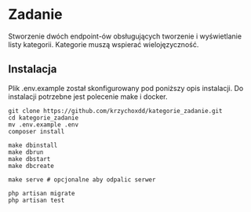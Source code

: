 # Zadanie
Stworzenie dwóch endpoint-ów obsługujących tworzenie i wyświetlanie listy kategorii. Kategorie muszą wspierać wielojęzyczność.

## Instalacja

Plik .env.example został skonfigurowany pod poniższy opis instalacji. Do instalacji potrzebne jest polecenie make i docker.

```
git clone https://github.com/krzychoxdd/kategorie_zadanie.git
cd kategorie_zadanie
mv .env.example .env
composer install

make dbinstall
make dbrun
make dbstart
make dbcreate

make serve # opcjonalne aby odpalic serwer

php artisan migrate
php artisan test
```
